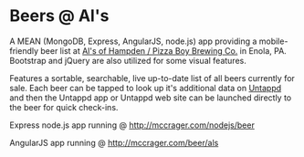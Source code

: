 Beers @ Al's
=========

A MEAN (MongoDB, Express, AngularJS, node.js) app providing a mobile-friendly beer list at [Al's of Hampden / Pizza Boy Brewing Co.](http://www.alsofhampden.com)  in Enola, PA. Bootstrap and jQuery are also utilized for some visual features.

Features a sortable, searchable, live up-to-date list of all beers currently for sale. 
Each beer can be tapped to look up it's additional data on [Untappd](https://untappd.com) and then the Untappd app or Untappd web site can be launched directly to the beer for quick check-ins.

Express node.js app running @ http://mccrager.com/nodejs/beer

AngularJS app running @ http://mccrager.com/beer/als